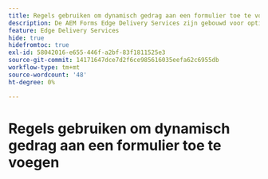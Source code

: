 ```yaml
---
title: Regels gebruiken om dynamisch gedrag aan een formulier toe te voegen
description: De AEM Forms Edge Delivery Services zijn gebouwd voor optimale prestaties en stellen u in staat om de toekomst van gestroomlijnde gegevensverzameling en betrokkenheid van gebruikers te bekijken. Regels gebruiken om dynamisch gedrag aan een formulier toe te voegen
feature: Edge Delivery Services
hide: true
hidefromtoc: true
exl-id: 58042016-e655-446f-a2bf-83f1811525e3
source-git-commit: 14171647dce7d2f6ce985616035eefa62c6955db
workflow-type: tm+mt
source-wordcount: '48'
ht-degree: 0%

---
```


# Regels gebruiken om dynamisch gedrag aan een formulier toe te voegen

